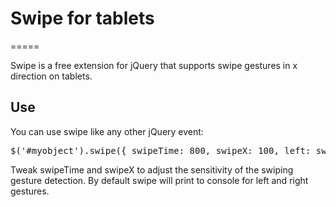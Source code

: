 # Swipe for tablets
=====

Swipe is a free extension for jQuery that supports swipe gestures in x direction on tablets.

## Use

You can use swipe like any other jQuery event:
<pre>
$('#myobject').swipe({ swipeTime: 800, swipeX: 100, left: swipeLeftFunction, right: swipeRightFunction });
</pre>

Tweak swipeTime and swipeX to adjust the sensitivity of the swiping gesture detection. 
By default swipe will print to console for left and right gestures. 